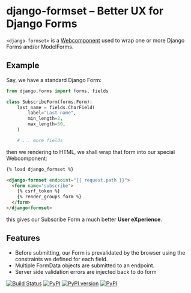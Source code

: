 # django-formset – Better UX for Django Forms 

`<django-formset>` is a [Webcomponent](https://developer.mozilla.org/en-US/docs/Web/Web_Components)
used to wrap one or more Django Forms and/or ModelForms.

## Example

Say, we have a standard Django Form:

```python
from django.forms import forms, fields

class SubscribeForm(forms.Form):
    last_name = fields.CharField(
        label="Last name",
        min_length=2,
        max_length=50,
    )

    # ... more fields
```

then we rendering to HTML, we shall wrap that form into our special Webcomponent:

```html
{% load django_formset %}

<django-formset endpoint="{{ request.path }}">
  <form name="subscribe">
    {% csrf_token %}
    {% render_groups form %}
  </form>
</django-formset>
```

this gives our Subscribe Form a much better **User eXperience**.


## Features

* Before submitting, our Form is prevalidated by the browser using the constraints we defined for
  each field.
* Multiple FormData objects are submitted to an endpoint.
* Server side validation errors are injected back to do form


[![Build Status](https://github.com/jrief/django-formset/actions/workflows/pythonpackage.yml/badge.svg)]()
[![PyPI](https://img.shields.io/pypi/pyversions/django-entangled.svg)]()
[![PyPI version](https://img.shields.io/pypi/v/django-entangled.svg)](https://https://pypi.python.org/pypi/django-entangled)
[![PyPI](https://img.shields.io/pypi/l/django-entangled.svg)]()
